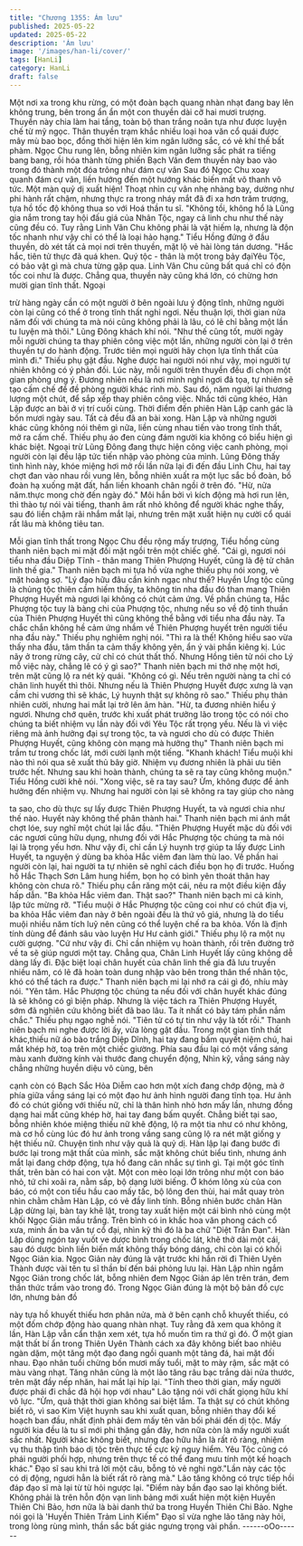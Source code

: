 ```yaml
---
title: "Chương 1355: Ám lưu"
published: 2025-05-22
updated: 2025-05-22
description: 'Ám lưu'
image: '/images/han-li/cover/'
tags: [HanLi]
category: HanLi
draft: false
---
```


Một nơi xa trong khu rừng, có một đoàn bạch quang nhàn nhạt
đang bay lên không trung, bên trong ẩn ẩn một con thuyền dài cỡ
hai mươi trượng.
Thuyền này chia làm hai tầng, toàn bộ than trắng noãn tựa như
được luyện chế từ mỹ ngọc. Thân thuyền trạm khắc nhiều loại
hoa văn cổ quái được mây mù bao bọc, đồng thời hiện lên kim
ngân lưỡng sắc, có vẻ khí thế bất phàm.
Ngọc Chu rung lên, bỗng nhiên kim ngân lưỡng sắc phát ra tiếng
bang bang, rồi hóa thành từng phiến Bạch Vân đem thuyền này
bao vào trong đó thành một đóa trông như đám cự vân
Sau đó Ngọc Chu xoay quanh đám cự vân, liền hướng đến một
hướng khác biến mất vô thanh vô tức.
Một màn quỷ dị xuất hiện!
Thoạt nhìn cự vân nhẹ nhàng bay, dường như phi hành rất chậm,
nhưng thực ra trong nháy mắt đã đi xa hơn trăm trượng, tựa hồ
tốc độ không thua so với Hoá thần tu sĩ.
"Không tồi, không hổ là Lũng gia nắm trong tay hội đấu giá của
Nhân Tộc, ngay cả linh chu như thế này cũng đều có. Tuy rằng
Linh Vân Chu không phải là vật hiếm lạ, nhưng là độn tốc nhanh
như vậy chỉ có thể là loại hảo hạng." Tiểu Hồng đứng ở đầu
thuyền, dò xét tất cả mọi nơi trên thuyền, mặt lộ vẻ hài lòng tán
dương.
"Hắc hắc, tiên tử thực đã quá khen. Quý tộc - thân là một trong
bảy đạiYêu Tộc, có bảo vật gì mà chưa từng gặp qua. Linh Vân
Chu cũng bất quá chỉ có độn tốc coi như là được. Chẳng qua,
thuyền này cũng khá lớn, có chừng hơn mười gian tĩnh thất. Ngoại

trừ hàng ngày cần có một người ở bên ngoài lưu ý động tĩnh,
những người còn lại cũng có thể ở trong tĩnh thất nghỉ ngơi. Nếu
thuận lợi, thời gian nửa năm đối với chúng ta mà nói cũng không
phải là lâu, có lẽ chỉ bằng một lần tu luyện mà thôi." Lũng Đông
khách khí nói.
"Như thế cũng tốt, mười ngày mỗi người chúng ta thay phiên công
việc một lần, những người còn lại ở trên thuyền tự do hành động.
Trước tiên mọi người hãy chọn lựa tĩnh thất của mình đi." Thiếu
phụ gật đầu.
Nghe được hai người nói như vậy, mọi người tự nhiên không có ý
phản đối. Lúc này, mỗi người trên thuyền đều đi chọn một gian
phòng ưng ý.
Đương nhiên nếu là nơi mình nghỉ ngơi đả tọa, tự nhiên sẽ tạo
cấm chế để đề phòng người khác rình mò. Sau đó, năm người lại
thương lượng một chút, để sắp xếp thay phiên công việc.
Nhắc tới cũng khéo, Hàn Lập được an bài ở vị trí cuối cùng. Thời
điểm đến phiên Hàn Lập canh gác là bốn mươi ngày sau.
Tất cả đều đã an bài xong. Hàn Lập và những người khác cũng
không nói thêm gì nữa, liền cùng nhau tiến vào trong tĩnh thất, mở
ra cấm chế. Thiếu phụ áo đen cùng đám người kia không có biểu
hiện gì khác biệt. Ngoại trừ Lũng Đông đang thực hiện công việc
canh phòng, mọi người còn lại đều lập tức tiến nhập vào phòng
của mình.
Lũng Đông thấy tình hình này, khóe miệng hơi mở rồi lần nữa lại
đi đến đầu Linh Chu, hai tay chợt đan vào nhau rồi vung lên, bỗng
nhiên xuất ra một lục sắc bồ đoàn, bồ đoàn hạ xuống mặt đất,
hắn liền khoanh chân ngồi ở trên đó.
"Hừ, nửa năm.thực mong chờ đến ngày đó." Môi hắn bởi vì kích
động mà hơi run lên, thì thào tự nói vài tiếng, thanh âm rất nhỏ
không để người khác nghe thấy, sau đó liền chậm rãi nhắm mắt
lại, nhưng trên mặt xuất hiện nụ cười cổ quái rất lâu mà không
tiêu tan.

Mỗi gian tĩnh thất trong Ngọc Chu đều rộng mấy trượng, Tiểu
hồng cùng thanh niên bạch mi mặt đối mặt ngồi trên một chiếc
ghế. "Cái gì, ngươi nói tiểu nha đầu Diệp Tĩnh - thân mang Thiên
Phượng Huyết, cũng là đệ tử chân linh thế gia." Thanh niên bạch
mi tựa hồ vừa nghe thiếu phụ nói xong, vẻ mặt hoảng sợ.
"Lý đạo hữu đâu cần kinh ngạc như thế? Huyền Ưng tộc cũng là
chủng tộc thiên cầm hiếm thấy, ta không tin nha đầu đó than
mang Thiên Phượng Huyết mà ngươi lại không có chút cảm ứng.
Về phần chúng ta, Hắc Phượng tộc tuy là bàng chi của Phượng
tộc, nhưng nếu so về độ tinh thuần của Thiên Phượng Huyết thì
cũng không thể bằng với tiểu nha đầu này. Ta chắc chắn không
hề cảm ứng nhầm về Thiên Phượng huyết trên người tiểu nha
đầu này." Thiếu phụ nghiêm nghị nói.
"Thì ra là thế! Không hiểu sao vừa thấy nha đầu, tâm thần ta cảm
thấy không yên, ẩn ý vài phần kiêng kị. Lúc nãy ở trong rừng cây,
cử chỉ có chút thất thố. Nhưng Hồng tiên tử nói cho Lý mỗ việc
này, chẳng lẽ có ý gì sao?" Thanh niên bạch mi thở nhẹ một hơi,
trên mặt cũng lộ ra nét kỳ quái.
"Không có gì. Nếu trên người nàng ta chỉ có chân linh huyết thì
thôi. Nhưng nếu là Thiên Phượng Huyết được xưng là vạn cầm
chi vương thì sẽ khác, Lý huynh thật sự không rõ sao." Thiếu phụ
thản nhiên cười, nhưng hai mắt lại trở lên âm hàn.
"Hừ, ta đương nhiên hiểu ý ngươi. Nhưng chớ quên, trước khi
xuất phát trưởng lão trong tộc có nói cho chúng ta biết nhiệm vụ
lần này đối với Yêu Tộc rất trọng yếu. Nếu là vì việc riêng mà ảnh
hưởng đại sự trong tộc, ta và ngươi cho dù có được Thiên
Phượng Huyết, cũng không còn mạng mà hưởng thụ" Thanh niên
bạch mi trầm tư trong chốc lát, mới cười lạnh một tiếng.
"Khanh khách! Tiểu muội khi nào thì nói qua sẽ xuất thủ bây giờ.
Nhiệm vụ đương nhiên là phải ưu tiên trước hết. Nhưng sau khi
hoàn thành, chúng ta sẽ ra tay cũng không muộn." Tiểu Hồng
cười khẽ nói.
"Xong việc, sẽ ra tay sau? Ừm, không được để ảnh hưởng đến
nhiệm vụ. Nhưng hai người còn lại sẽ không ra tay giúp cho nàng

ta sao, cho dù thực sự lấy được Thiên Phượng Huyết, ta và ngươi
chia như thế nào. Huyết này không thể phân thành hai." Thanh
niên bạch mi ánh mắt chợt lóe, suy nghĩ một chút lại lắc đầu.
"Thiên Phượng Huyết mặc dù đối với các ngươi cũng hữu dụng,
nhưng đối với Hắc Phượng tộc chúng ta mà nói lại là trọng yếu
hơn. Như vậy đi, chỉ cần Lý huynh trợ giúp ta lấy được Linh Huyết,
ta nguyện ý dùng ba khỏa Hắc viêm đan làm thù lao. Về phần hai
người còn lại, hai người ta tự nhiên sẽ nghĩ cách điều bọn họ đi
trước. Huống hồ Hắc Thạch Sơn Lâm hung hiểm, bọn họ có bình
yên thoát thân hay không còn chưa rõ." Thiếu phụ cắn răng một
cái, nêu ra một điều kiện đầy hấp dẫn. "Ba khỏa Hắc viêm đan.
Thật sao?" Thanh niên bạch mi cả kinh, lập tức mừng rỡ.
"Tiểu muội ở Hắc Phượng tộc cũng coi như có chút địa vị, ba
khỏa Hắc viêm đan này ở bên ngoài đều là thứ vô giá, nhưng là
do tiểu muội nhiều năm tích luỹ nên cũng có thể luyện chế ra ba
khỏa. Vốn là định tính dùng để đánh sâu vào luyện Hư Hư cảnh
giới." Thiếu phụ lộ ra một nụ cười gượng.
"Cứ như vậy đi. Chỉ cần nhiệm vụ hoàn thành, rồi trên đường trở
về ta sẽ giúp ngươi một tay. Chẳng qua, Chân Linh Huyết lấy
cũng không dễ dàng lấy đi. Đặc biệt loại chân huyết của chân linh
thế gia đã lưu truyền nhiều năm, có lẽ đã hoàn toàn dung nhập
vào bên trong thân thể nhân tộc, khó có thể tách ra được." Thanh
niên bạch mi lại nhớ ra cái gì đó, nhíu mày nói.
"Yên tâm. Hắc Phượng tộc chúng ta nếu đối với chân huyết khác
đúng là sẽ không có gì biện pháp. Nhưng là việc tách ra Thiên
Phượng Huyết, sớm đã nghiên cứu không biết đã bao lâu. Ta ít
nhất có bảy tám phần nắm chắc." Thiếu phụ ngạo nghễ nói. "Tiên
tử có tự tin như vậy là tốt rồi." Thanh niên bạch mi nghe được lời
ấy, vừa lòng gật đầu.
Trong một gian tĩnh thất khác,thiếu nữ áo bào trắng Diệp Dĩnh,
hai tay đang bấm quyết niệm chú, hai mắt khép hờ, toạ trên một
chiếc giường. Phía sau đầu lại có một vầng sáng màu xanh
đường kính vài thước đang chuyển động,
Nhìn kỹ, vầng sáng này chẳng những huyền diệu vô cùng, bên

cạnh còn có Bạch Sắc Hỏa Diễm cao hơn một xích đang chớp
động, mà ở phía giữa vầng sáng lại có một đạo hư ảnh hình
người đang tĩnh tọa.
Hư ảnh đó có chút giống với thiếu nữ, chỉ là thân hình nhỏ hơn
mấy lần, nhưng đồng dạng hai mắt cũng khép hờ, hai tay đang
bấm quyết.
Chẳng biết tại sao, bỗng nhiên khóe miệng thiếu nữ khẽ động, lộ
ra một tia như có như không, mà cơ hồ cùng lúc đó hư ảnh trong
vầng sang cũng lộ ra nét mặt giống y hệt thiếu nữ. Chuyện tình
như vậy quả là quỷ dị.
Hàn lập lại đang bước đi bước lại trong mật thất của mình, sắc
mặt không chút biểu tình, nhưng ánh mắt lại đang chớp động, tựa
hồ đang cân nhắc sự tình gì. Tại một góc tĩnh thất, trên bàn có hai
con vật.
Một con mèo loại lớn trông như một con báo nhỏ, tứ chi xoãi ra,
nằm sấp, bộ dạng lười biếng.
Ở khóm lông xù của con báo, có một con tiểu hầu cao mấy tấc,
bộ lông đen thùi, hai mắt quay tròn nhìn chằm chằm Hàn Lập, có
vẻ đầy linh tính. Bỗng nhiên bước chân Hàn Lập dừng lại, bàn tay
khẽ lật, trong tay xuất hiện một cái bình nhỏ cùng một khối Ngọc
Giản mầu trắng.
Trên bình có in khắc hoa văn phong cách cổ xưa, minh ấn ba văn
tự cổ đại, nhìn kỹ thì đó là ba chữ "Diệt Trần Đan".
Hàn Lập dùng ngón tay vuốt ve dược bình trong chốc lát, khẽ thở
dài một cái, sau đó dược bình liền biến mất không thấy bóng
dáng, chỉ còn lại có khối Ngọc Giản kia. Ngọc Giản này đúng là
vật trước khi hắn rời đi Thiên Uyên Thành được vài tên tu sĩ thần
bí đến bái phỏng lưu lại.
Hàn Lập nhìn ngắm Ngọc Giản trong chốc lát, bỗng nhiên đem
Ngọc Giản áp lên trên trán, đem thần thức trầm vào trong đó.
Trong Ngọc Giản đúng là một bộ bản đồ cực lớn, nhưng bản đồ

này tựa hồ khuyết thiếu hơn phân nửa, mà ở bên cạnh chỗ
khuyết thiếu, có một đốm chớp động hào quang nhàn nhạt.
Tuy rằng đã xem qua không ít lần, Hàn Lập vẫn cẩn thận xem xét,
tựa hồ muốn tìm ra thứ gì đó.
Ở một gian mật thất bí ẩn trong Thiên Uyên Thành cách xa đây
không biết bao nhiêu ngàn dặm, một tăng một đạo đang ngồi
quanh một tảng đá, hai mặt đối nhau. Đạo nhân tuổi chừng bốn
mươi mấy tuổi, mặt to mày rậm, sắc mặt có màu vàng nhạt.
Tăng nhân cũng là một lão tăng râu bạc trắng dài nửa thước, trên
mặt đầy nếp nhăn, hai mắt lại híp lại. "Tính theo thời gian, mấy
người được phái đi chắc đã hội họp với nhau" Lão tặng nói với
chất giọng hữu khí vô lực.
"Ừm, quả thật thời gian không sai biệt lắm. Ta thật sự có chút
không biết rõ, vì sao Kim Việt huynh sau khi xuất quan, bỗng
nhiên thay đổi kế hoạch ban đầu, nhất định phải đem mấy tên vãn
bối phái đến dị tộc. Mấy người kia đều là tu sĩ mới phi thăng gần
đây, hơn nữa còn là mấy người xuất sắc nhất. Người khác không
biết, nhưng đạo hữu hẳn là rất rõ ràng, nhiệm vụ thu thập tình báo
dị tộc trên thực tế cực kỳ nguy hiểm. Yêu Tộc cũng có phái người
phối hợp, nhưng trên thực tế có thể đang mưu tính một kế hoạch
khác." Đạo sĩ sau khi trả lời một câu, bỗng tỏ vẻ nghi ngờ."Lần
này các tộc có dị động, ngươi hẳn là biết rất rõ ràng mà." Lão tăng
không có trực tiếp hồi đáp đạo sĩ mà lại từ từ hỏi ngược lại.
"Điểm này bần đạo sao lại không biết. Không phải là trên hỗn độn
vạn linh bảng mới xuất hiện một kiện Huyền Thiên Chi Bảo, hơn
nữa là bài danh thứ ba trong Huyền Thiên Chi Bảo. Nghe nói gọi
là 'Huyền Thiên Trảm Linh Kiếm" Đạo sĩ vừa nghe lão tăng này
hỏi, trong lòng rùng mình, thần sắc bất giác ngưng trọng vài phần.
------oOo------
